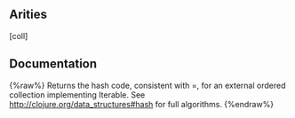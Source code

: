 ## Arities
[coll]

## Documentation
{%raw%}
Returns the hash code, consistent with =, for an external ordered
   collection implementing Iterable.
   See http://clojure.org/data_structures#hash for full algorithms.
{%endraw%}
